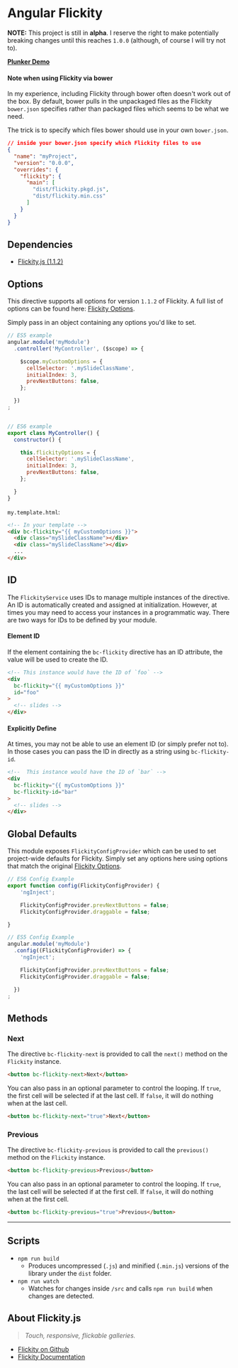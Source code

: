 # Angular Flickity

**NOTE:** This project is still in **alpha**. I reserve the right to make potentially breaking changes
until this reaches `1.0.0` (although, of course I will try not to).

[**Plunker Demo**](http://plnkr.co/edit/gFwwJf?p=preview)


#### Note when using Flickity via bower

In my experience, including Flickity through bower often doesn't work out of the box. By default,
bower pulls in the unpackaged files as the Flickity `bower.json` specifies rather than packaged
files which seems to be what we need.

The trick is to specify which files bower should use in your own `bower.json`.

```json
// inside your bower.json specify which Flickity files to use
{
  "name": "myProject",
  "version": "0.0.0",
  "overrides": {
    "flickity": {
      "main": [
        "dist/flickity.pkgd.js",
        "dist/flickity.min.css"
      ]
    }
  }
}
```


## Dependencies

- [Flickity.js (1.1.2)](http://flickity.metafizzy.co/)


## Options

This directive supports all options for version `1.1.2` of Flickity. A full list of options can be
found here: [Flickity Options](http://flickity.metafizzy.co/options.html).

Simply pass in an object containing any options you'd like to set.

```javascript
// ES5 example
angular.module('myModule')
  .controller('MyController', ($scope) => {

    $scope.myCustomOptions = {
      cellSelector: '.mySlideClassName',
      initialIndex: 3,
      prevNextButtons: false,
    };

  })
;


// ES6 example
export class MyController() {
  constructor() {

    this.flickityOptions = {
      cellSelector: '.mySlideClassName',
      initialIndex: 3,
      prevNextButtons: false,
    };

  }
}
```

`my.template.html`:
```html
<!-- In your template -->
<div bc-flickity="{{ myCustomOptions }}">
  <div class="mySlideClassName"></div>
  <div class="mySlideClassName"></div>
  ...
</div>
```


## ID

The `FlickityService` uses IDs to manage multiple instances of the directive. An ID is automatically
created and assigned at initialization. However, at times you may need to access your instances in a
programmatic way. There are two ways for IDs to be defined by your module.

#### Element ID

If the element containing the `bc-flickity` directive has an ID attribute, the value will
be used to create the ID.

```html
<!-- This instance would have the ID of `foo` -->
<div
  bc-flickity="{{ myCustomOptions }}"
  id="foo"
>
  <!-- slides -->
</div>
```

#### Explicitly Define

At times, you may not be able to use an element ID (or simply prefer not to). In those cases you can
pass the ID in directly as a string using `bc-flickity-id`.

```html
<!--  This instance would have the ID of `bar` -->
<div
  bc-flickity="{{ myCustomOptions }}"
  bc-flickity-id="bar"
>
  <!-- slides -->
</div>
```


## Global Defaults

This module exposes `FlickityConfigProvider` which can be used to set project-wide defaults for
Flickity. Simply set any options here using options that match the original [Flickity
Options](http://flickity.metafizzy.co/options.html).

```javascript
// ES6 Config Example
export function config(FlickityConfigProvider) {
    'ngInject';

    FlickityConfigProvider.prevNextButtons = false;
    FlickityConfigProvider.draggable = false;

}
```

```javascript
// ES5 Config Example
angular.module('myModule')
  .config((FlickityConfigProvider) => {
    'ngInject';

    FlickityConfigProvider.prevNextButtons = false;
    FlickityConfigProvider.draggable = false;

  })
;
```


## Methods


### Next

The directive `bc-flickity-next` is provided to call the `next()` method on the `Flickity` instance.

```html
<button bc-flickity-next>Next</button>
```

You can also pass in an optional parameter to control the looping. If `true`, the first cell will be
selected if at the last cell. If `false`, it will do nothing when at the last cell.

```html
<button bc-flickity-next="true">Next</button>
```


### Previous

The directive `bc-flickity-previous` is provided to call the `previous()` method on the `Flickity`
instance.

```html
<button bc-flickity-previous>Previous</button>
```

You can also pass in an optional parameter to control the looping. If `true`, the last cell will be
selected if at the first cell. If `false`, it will do nothing when at the first cell.

```html
<button bc-flickity-previous="true">Previous</button>
```


- - -


## Scripts

* `npm run build`
  - Produces uncompressed (`.js`) and minified (`.min.js`) versions of the library under the `dist` folder.
* `npm run watch`
  - Watches for changes inside `/src` and calls `npm run build` when changes are detected.


## About Flickity.js

> _Touch, responsive, flickable galleries._

- [Flickity on Github](https://github.com/metafizzy/flickity)
- [Flickity Documentation](http://flickity.metafizzy.co/)

